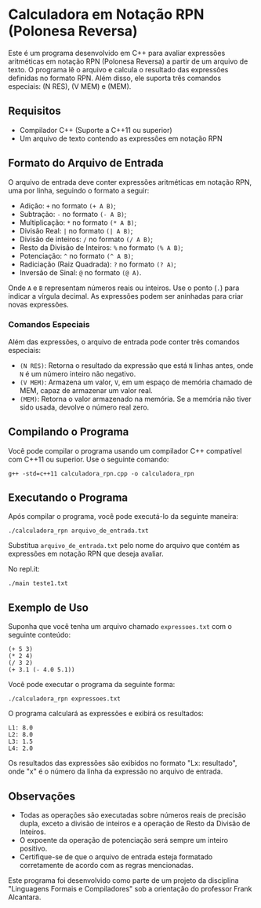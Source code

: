 # Calculadora em Notação RPN (Polonesa Reversa)

Este é um programa desenvolvido em C++ para avaliar expressões aritméticas em notação RPN (Polonesa Reversa) a partir de um arquivo de texto. O programa lê o arquivo e calcula o resultado das expressões definidas no formato RPN. Além disso, ele suporta três comandos especiais: (N RES), (V MEM) e (MEM).

## Requisitos

- Compilador C++ (Suporte a C++11 ou superior)
- Um arquivo de texto contendo as expressões em notação RPN

## Formato do Arquivo de Entrada

O arquivo de entrada deve conter expressões aritméticas em notação RPN, uma por linha, seguindo o formato a seguir:

- Adição: `+` no formato `(+ A B)`;
- Subtração: `-` no formato `(- A B)`;
- Multiplicação: `*` no formato `(* A B)`;
- Divisão Real: `|` no formato `(| A B)`;
- Divisão de inteiros: `/` no formato `(/ A B)`;
- Resto da Divisão de Inteiros: `%` no formato `(% A B)`;
- Potenciação: `^` no formato `(^ A B)`;
- Radiciação (Raiz Quadrada): `?` no formato `(? A)`;
- Inversão de Sinal: `@` no formato `(@ A)`.

Onde `A` e `B` representam números reais ou inteiros. Use o ponto (`.`) para indicar a vírgula decimal. As expressões podem ser aninhadas para criar novas expressões.

### Comandos Especiais

Além das expressões, o arquivo de entrada pode conter três comandos especiais:

- `(N RES)`: Retorna o resultado da expressão que está `N` linhas antes, onde `N` é um número inteiro não negativo.
- `(V MEM)`: Armazena um valor, `V`, em um espaço de memória chamado de MEM, capaz de armazenar um valor real.
- `(MEM)`: Retorna o valor armazenado na memória. Se a memória não tiver sido usada, devolve o número real zero.

## Compilando o Programa

Você pode compilar o programa usando um compilador C++ compatível com C++11 ou superior. Use o seguinte comando:

```shell
g++ -std=c++11 calculadora_rpn.cpp -o calculadora_rpn
```

## Executando o Programa

Após compilar o programa, você pode executá-lo da seguinte maneira:

```shell
./calculadora_rpn arquivo_de_entrada.txt
```

Substitua `arquivo_de_entrada.txt` pelo nome do arquivo que contém as expressões em notação RPN que deseja avaliar.

No repl.it:
```repl
./main teste1.txt
```
## Exemplo de Uso

Suponha que você tenha um arquivo chamado `expressoes.txt` com o seguinte conteúdo:

```
(+ 5 3)
(* 2 4) 
(/ 3 2)
(+ 3.1 (- 4.0 5.1))
```

Você pode executar o programa da seguinte forma:

```shell
./calculadora_rpn expressoes.txt
```

O programa calculará as expressões e exibirá os resultados:

```
L1: 8.0
L2: 8.0
L3: 1.5
L4: 2.0
```

Os resultados das expressões são exibidos no formato "Lx: resultado", onde "x" é o número da linha da expressão no arquivo de entrada.

## Observações

- Todas as operações são executadas sobre números reais de precisão dupla, exceto a divisão de inteiros e a operação de Resto da Divisão de Inteiros.
- O expoente da operação de potenciação será sempre um inteiro positivo.
- Certifique-se de que o arquivo de entrada esteja formatado corretamente de acordo com as regras mencionadas.

Este programa foi desenvolvido como parte de um projeto da disciplina "Linguagens Formais e Compiladores" sob a orientação do professor Frank Alcantara.